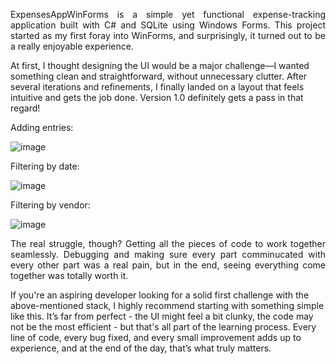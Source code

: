 <p align="justify">
ExpensesAppWinForms is a simple yet functional expense-tracking application built with C# and SQLite using Windows Forms. This project started as my first foray into WinForms, and surprisingly, it turned out to be a really enjoyable experience.

At first, I thought designing the UI would be a major challenge—I wanted something clean and straightforward, without unnecessary clutter. After several iterations and refinements, I finally landed on a layout that feels intuitive and gets the job done. Version 1.0 definitely gets a pass in that regard!
</p>

Adding entries:

![image](https://github.com/user-attachments/assets/d0ff681c-1651-4f0e-9caa-f3babe7669b2)

Filtering by date:

![image](https://github.com/user-attachments/assets/0fda04b4-faee-4565-9bcb-a09cd5645247)

Filtering by vendor:

![image](https://github.com/user-attachments/assets/53b8cbca-2eec-4411-ad9e-8b1370337c8a)

<p align="justify">The real struggle, though? Getting all the pieces of code to work together seamlessly. Debugging and making sure every part comminucated with every other part was a real pain, but in the end, seeing everything come together was totally worth it.

If you're an aspiring developer looking for a solid first challenge with the above-mentioned stack, I highly recommend starting with something simple like this. It’s far from perfect - the UI might feel a bit clunky, the code may not be the most efficient - but that's all part of the learning process. Every line of code, every bug fixed, and every small improvement adds up to experience, and at the end of the day, that’s what truly matters.</p>

